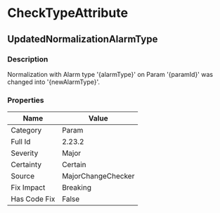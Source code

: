 ﻿---  
uid: MajorChangeChecker_2_23_2  
---

# CheckTypeAttribute

## UpdatedNormalizationAlarmType

### Description

Normalization with Alarm type '{alarmType}' on Param '{paramId}' was changed into '{newAlarmType}'.

### Properties

| Name         | Value              |
| ------------ | ------------------ |
| Category     | Param              |
| Full Id      | 2.23.2             |
| Severity     | Major              |
| Certainty    | Certain            |
| Source       | MajorChangeChecker |
| Fix Impact   | Breaking           |
| Has Code Fix | False              |
